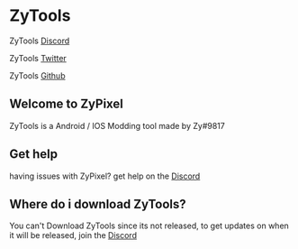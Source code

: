 # ZyTools

ZyTools [Discord](https://discord.gg/BJjRujr5VH)

ZyTools [Twitter](https://twitter.com/ZyPixelDev)

ZyTools [Github](https://github.com/SnoDev/ZyPixel)

## Welcome to ZyPixel

ZyTools is a Android / IOS Modding tool made by Zy#9817

## Get help

having issues with ZyPixel? get help on the [Discord](https://discord.gg/BJjRujr5VH)

## Where do i download ZyTools?

You can't Download ZyTools since its not released, to get updates on when it will be released, join the [Discord](https://discord.gg/BJjRujr5VH)
